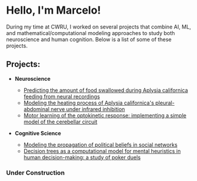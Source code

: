 <h1>Hello, I'm Marcelo!</h1>
During my time at CWRU, I worked on several projects that combine AI, ML, and mathematical/computational modeling approaches to study both neuroscience and human cognition. Below is a list of some of these projects.

<h2> Projects:</h2>

- <b>Neuroscience</b>
  - [Predicting the amount of food swallowed during Aplysia californica feeding from neural recordings](https://github.com/MarceloBeramendiCaballero/AplysiaQuantitativeBehavioralPredictions/tree/main)
  - [Modeling the heating process of Aplysia californica's pleural-abdominal nerve under infrared inhibition](https://github.com/MarceloBeramendiCaballero/infrared-neuromodulation-model/tree/main)
  - [Motor learning of the optokinetic response: implementing a simple model of the cerebellar circuit](https://github.com/MarceloBeramendiCaballero/motor-learning-of-optokinetic-response/tree/main)

- <b>Cognitive Science</b>
  - [Modeling the propagation of political beliefs in social networks](https://github.com/MarceloBeramendiCaballero/belief-propagation-in-social-networks/tree/main)
  - [Decision trees as a computational model for mental heuristics in human decision-making: a study of poker duels](https://github.com/MarceloBeramendiCaballero/decision-trees-in-poker-duels)

<h3> Under Construction</h2>
